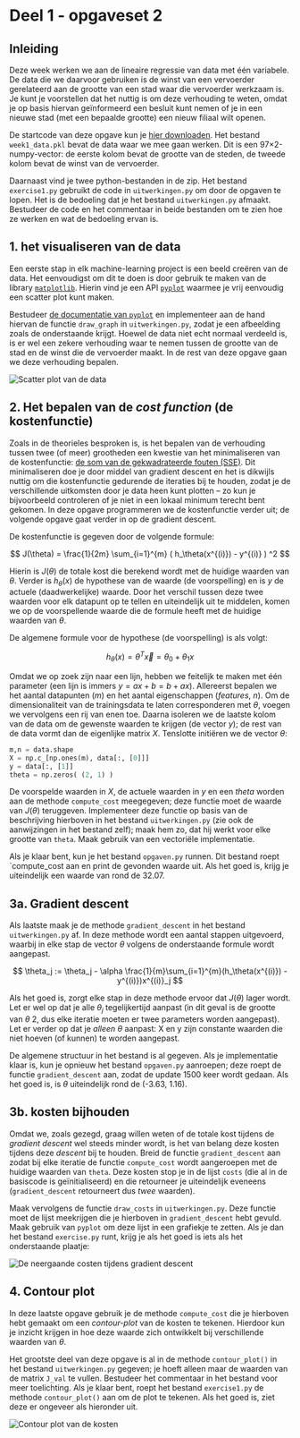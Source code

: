 # Deel 1 - opgaveset 2

## Inleiding
Deze week werken we aan de lineaire regressie van data met één variabele. De data die we daarvoor gebruiken is de winst van een vervoerder gerelateerd aan de grootte van een stad waar die vervoerder werkzaam is. Je kunt je voorstellen dat het nuttig is om deze verhouding te weten, omdat je op basis hiervan geïnformeerd een besluit kunt nemen of je in een nieuwe stad (met een bepaalde grootte) een nieuw filiaal wilt openen.

De startcode van deze opgave kun je [hier downloaden](files/startcode_week1.zip). Het bestand `week1_data.pkl` bevat de data waar we mee gaan werken. Dit is een 97×2-numpy-vector: de eerste kolom bevat de grootte van de steden, de tweede kolom bevat de winst van de vervoerder.

Daarnaast vind je twee python-bestanden in de zip. Het bestand `exercise1.py` gebruikt de code in `uitwerkingen.py` om door de opgaven te lopen. Het is de bedoeling dat je het bestand `uitwerkingen.py` afmaakt. Bestudeer de code en het commentaar in beide bestanden om te zien hoe ze werken en wat de bedoeling ervan is.

## 1. het visualiseren van de data

Een eerste stap in elk machine-learning project is een beeld creëren van de data. Het eenvoudigst om dit te doen is door gebruik te maken van de library [`matplotlib`](https://matplotlib.org/). Hierin vind je een API [`pyplot`](https://matplotlib.org/stable/api/_as_gen/matplotlib.pyplot.html?highlight=pyplot#module-matplotlib.pyplot) waarmee je vrij eenvoudig een scatter plot kunt maken.

Bestudeer [de documentatie van `pyplot`](https://matplotlib.org/stable/api/_as_gen/matplotlib.pyplot.html?highlight=pyplot#module-matplotlib.pyplot) en implementeer aan de hand hiervan de functie `draw_graph` in `uitwerkingen.py`, zodat je een afbeelding zoals de onderstaande krijgt. Hoewel de data niet echt normaal verdeeld is, is er wel een zekere verhouding waar te nemen tussen de grootte van de stad en de winst die de vervoerder maakt. In de rest van deze opgave gaan we deze verhouding bepalen.

![Scatter plot van de data](imgs/scatter.png)

## 2. Het bepalen van de *cost function* (de kostenfunctie)

Zoals in de theorieles besproken is, is het bepalen van de verhouding tussen twee (of meer) grootheden een kwestie van het minimaliseren van de kostenfunctie: [de som van de gekwadrateerde fouten (SSE)](https://en.wikipedia.org/wiki/Residual_sum_of_squares). Dit minimaliseren doe je door middel van gradient descent en het is dikwijls nuttig om die kostenfunctie gedurende de iteraties bij te houden, zodat je de verschillende uitkomsten door je data heen kunt plotten – zo kun je bijvoorbeeld controleren of je niet in een lokaal minimum terecht bent gekomen. In deze opgave programmeren we de kostenfunctie verder uit; de volgende opgave gaat verder in op de gradient descent.

De kostenfunctie is gegeven door de volgende formule:

$$
 J(\theta) = \frac{1}{2m} \sum_{i=1}^{m} ( h_\theta(x^{(i)}) - y^{(i)} ) ^2
$$

Hierin is $J(\theta)$ de totale kost die berekend wordt met de huidige waarden van $\theta$. Verder is $h_{\theta}(x)$ de hypothese van de waarde (de voorspelling) en is $y$ de actuele (daadwerkelijke) waarde. Door het verschil tussen deze twee waarden voor elk datapunt op te tellen en uiteindelijk uit te middelen, komen we op de voorspellende waarde die de formule heeft met de huidige waarden van $\theta$.

De algemene formule voor de hypothese (de voorspelling) is als volgt: 

$$
h_\theta(x) = \theta^T\vec{x} = \theta_0 + \theta_1x 
$$

Omdat we op zoek zijn naar een lijn, hebben we feitelijk te maken met één parameter (een lijn is immers $y=ax + b = b + ax$). Allereerst bepalen we het aantal datapunten ($m$) en het aantal eigenschappen (*features*, $n$). Om de dimensionaliteit van de trainingsdata te laten corresponderen met $\theta$, voegen we vervolgens een rij van enen toe. Daarna isoleren we de laatste kolom van de data om de gewenste waarden te krijgen (de vector $y$); de rest van de data vormt dan de eigenlijke matrix $X$. Tenslotte initiëren we de vector $\theta$:

```python
m,n = data.shape
X = np.c_[np.ones(m), data[:, [0]]]
y = data[:, [1]]
theta = np.zeros( (2, 1) )
```

De voorspelde waarden in $X$, de actuele waarden in $y$ en een $theta$ worden aan de methode `compute_cost` meegegeven; deze functie moet de waarde van $J(\theta)$ teruggeven. Implementeer deze functie op basis van de beschrijving hierboven in het bestand `uitwerkingen.py` (zie ook de aanwijzingen in het bestand zelf); maak hem zo, dat hij werkt voor elke grootte van `theta`. Maak gebruik van een vectoriële implementatie.

Als je klaar bent, kun je het bestand `opgaven.py` runnen. Dit bestand roept `compute_cost aan en print de gevonden waarde uit. Als het goed is, krijg je uiteindelijk een waarde van rond de 32.07.

## 3a. Gradient descent
Als laatste maak je de methode `gradient_descent` in het bestand `uitwerkingen.py` af. In deze methode wordt een aantal stappen uitgevoerd, waarbij in elke stap de vector $\theta$ volgens de onderstaande formule wordt aangepast.

$$
\theta_j := \theta_j - \alpha \frac{1}{m}\sum_{i=1}^{m}(h_\theta(x^{(i)}) - y^{(i)})x^{(i)}_j
$$

Als het goed is, zorgt elke stap in deze methode ervoor dat $J(\theta)$ lager wordt. Let er wel op dat je alle $\theta_j$ tegelijkertijd aanpast (in dit geval is de grootte van $\theta$ 2, dus elke iteratie moeten er twee parameters worden aangepast). Let er verder op dat je *alleen*  $\theta$ aanpast: X en y zijn constante waarden die niet hoeven (of kunnen) te worden aangepast.

De algemene structuur in het bestand is al gegeven. Als je implementatie klaar is, kun je opnieuw het bestand `opgaven.py` aanroepen; deze roept de functie `gradient_descent` aan, zodat de update 1500 keer wordt gedaan. Als het goed is, is $\theta$ uiteindelijk rond de (-3.63, 1.16).

## 3b. kosten bijhouden

Omdat we, zoals gezegd, graag willen weten of de totale kost tijdens de *gradient descent* wel steeds minder wordt, is het van belang deze kosten tijdens deze *descent* bij te houden. Breid de functie `gradient_descent` aan zodat bij elke iteratie de functie `compute_cost` wordt aangeroepen met de huidige waarden van `theta`. Deze kosten stop je in de lijst `costs` (die al in de basiscode is geïnitialiseerd) en die retourneer je uiteindelijk eveneens (`gradient_descent` retourneert dus *twee* waarden).

Maak vervolgens de functie `draw_costs` in `uitwerkingen.py`. Deze functie moet de lijst meekrijgen die je hierboven in `gradient_descent` hebt gevuld. Maak gebruik van `pyplot` om deze lijst in een grafiekje te zetten. Als je dan het bestand `exercise.py` runt, krijg je als het goed is iets als het onderstaande plaatje:

![De neergaande costen tijdens gradient descent](imgs/cost_descent.png)

## 4. Contour plot

In deze laatste opgave gebruik je de methode `compute_cost` die je hierboven hebt gemaakt om een <em>contour-plot</em> van de kosten te tekenen. Hierdoor kun je inzicht krijgen in hoe deze waarde zich ontwikkelt bij verschillende waarden van $\theta$. 

Het grootste deel van deze opgave is al in de methode `contour_plot()` in het bestand `uitwerkingen.py` gegeven; je hoeft alleen maar de waarden van de matrix `J_val` te vullen. Bestudeer het commentaar in het bestand voor meer toelichting. Als je klaar bent, roept het bestand `exercise1.py` de methode `contour_plot()` aan om de plot te tekenen. Als het goed is, ziet deze er ongeveer als hieronder uit.</p>

![Contour plot van de kosten](imgs/contour.png)